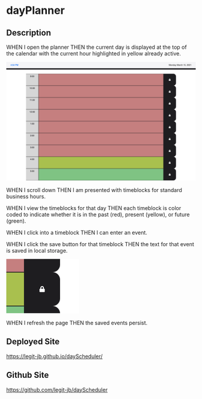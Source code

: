 # dayPlanner

## Description
WHEN I open the planner
THEN the current day is displayed at the top of the calendar with the current hour highlighted in yellow already active.

![active hour highighted](assets/images/screenShotActivehour.png)

WHEN I scroll down
THEN I am presented with timeblocks for standard business hours.

WHEN I view the timeblocks for that day
THEN each timeblock is color coded to indicate whether it is in the past (red), present (yellow), or future (green).

WHEN I click into a timeblock
THEN I can enter an event.

WHEN I click the save button for that timeblock
THEN the text for that event is saved in local storage.

![image of save button](assets/images/screenShotSaveButton.png)

WHEN I refresh the page
THEN the saved events persist.

## Deployed Site
https://legit-jb.github.io/dayScheduler/

## Github Site
https://github.com/legit-jb/dayScheduler
